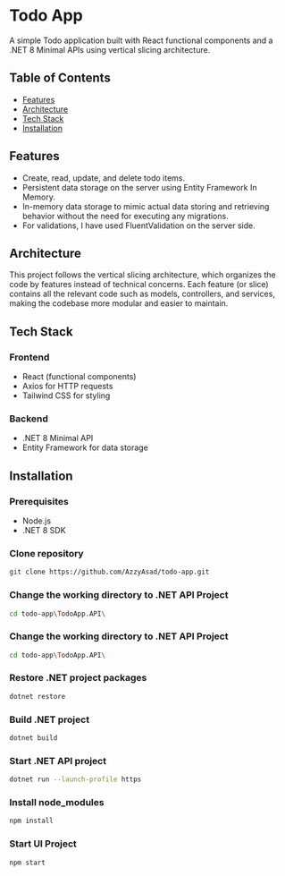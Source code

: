 # Todo App

A simple Todo application built with React functional components and a .NET 8 Minimal APIs using vertical slicing architecture.

## Table of Contents

- [Features](#features)
- [Architecture](#architecture)
- [Tech Stack](#tech-stack)
- [Installation](#installation)

## Features

- Create, read, update, and delete todo items.
- Persistent data storage on the server using Entity Framework In Memory.
- In-memory data storage to mimic actual data storing and retrieving behavior without the need for executing any migrations.
- For validations, I have used FluentValidation on the server side.

## Architecture

This project follows the vertical slicing architecture, which organizes the code by features instead of technical concerns. Each feature (or slice) contains all the relevant code such as models, controllers, and services, making the codebase more modular and easier to maintain.

## Tech Stack

### Frontend

- React (functional components)
- Axios for HTTP requests
- Tailwind CSS for styling

### Backend

- .NET 8 Minimal API
- Entity Framework for data storage

## Installation

### Prerequisites

- Node.js
- .NET 8 SDK

### Clone repository

   ```bash
   git clone https://github.com/AzzyAsad/todo-app.git
   ```

### Change the working directory to .NET API Project
   ```bash
   cd todo-app\TodoApp.API\
   ```

### Change the working directory to .NET API Project
   ```bash
   cd todo-app\TodoApp.API\
   ```

### Restore .NET project packages
   ```bash
   dotnet restore
   ```

### Build .NET project
   ```bash
   dotnet build
   ```

### Start .NET API project
   ```bash
   dotnet run --launch-profile https
   ```

### Install node_modules
   ```bash
   npm install
   ```

### Start UI Project
   ```bash
   npm start
   ```
